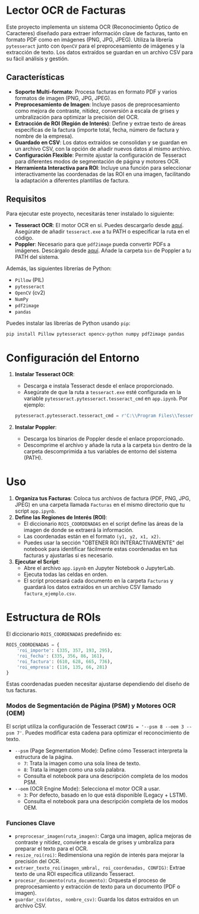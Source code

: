 # Lector OCR de Facturas

Este proyecto implementa un sistema OCR (Reconocimiento Óptico de Caracteres) diseñado para extraer información clave de facturas, tanto en formato PDF como en imágenes (PNG, JPG, JPEG). Utiliza la librería `pytesseract` junto con `OpenCV` para el preprocesamiento de imágenes y la extracción de texto. Los datos extraídos se guardan en un archivo CSV para su fácil análisis y gestión.

## Características

* **Soporte Multi-formato**: Procesa facturas en formato PDF y varios formatos de imagen (PNG, JPG, JPEG).
* **Preprocesamiento de Imagen**: Incluye pasos de preprocesamiento como mejora de contraste, nitidez, conversión a escala de grises y umbralización para optimizar la precisión del OCR.
* **Extracción de ROI (Región de Interés)**: Define y extrae texto de áreas específicas de la factura (importe total, fecha, número de factura y nombre de la empresa).
* **Guardado en CSV**: Los datos extraídos se consolidan y se guardan en un archivo CSV, con la opción de añadir nuevos datos al mismo archivo.
* **Configuración Flexible**: Permite ajustar la configuración de Tesseract para diferentes modos de segmentación de página y motores OCR.
* **Herramienta Interactiva para ROI**: Incluye una función para seleccionar interactivamente las coordenadas de las ROI en una imagen, facilitando la adaptación a diferentes plantillas de factura.

## Requisitos

Para ejecutar este proyecto, necesitarás tener instalado lo siguiente:

* **Tesseract OCR**: El motor OCR en sí. Puedes descargarlo desde [aquí](https://tesseract-ocr.github.io/tessdoc/Installation.html). Asegúrate de añadir `tesseract.exe` a tu PATH o especificar la ruta en el código.
* **Poppler**: Necesario para que `pdf2image` pueda convertir PDFs a imágenes. Descárgalo desde [aquí](https://poppler.freedesktop.org/). Añade la carpeta `bin` de Poppler a tu PATH del sistema.

Además, las siguientes librerías de Python:

* `Pillow` (PIL)
* `pytesseract`
* `OpenCV` (cv2)
* `NumPy`
* `pdf2image`
* `pandas`

Puedes instalar las librerías de Python usando `pip`:

```bash
pip install Pillow pytesseract opencv-python numpy pdf2image pandas
```
# Configuración del Entorno

1.  **Instalar Tesseract OCR**:
    * Descarga e instala Tesseract desde el enlace proporcionado.
    * Asegúrate de que la ruta a `tesseract.exe` esté configurada en la variable `pytesseract.pytesseract.tesseract_cmd` en `app.ipynb`. Por ejemplo:

    ```python
    pytesseract.pytesseract.tesseract_cmd = r'C:\\Program Files\\Tesseract-OCR\\tesseract.exe'
    ```

2.  **Instalar Poppler**:
    * Descarga los binarios de Poppler desde el enlace proporcionado.
    * Descomprime el archivo y añade la ruta a la carpeta `bin` dentro de la carpeta descomprimida a tus variables de entorno del sistema (PATH).

# Uso

1.  **Organiza tus Facturas**: Coloca tus archivos de factura (PDF, PNG, JPG, JPEG) en una carpeta llamada `Facturas` en el mismo directorio que tu script `app.ipynb`.
2.  **Define las Regiones de Interés (ROI)**:
    * El diccionario `ROIS_COORDENADAS` en el script define las áreas de la imagen de donde se extraerá la información.
    * Las coordenadas están en el formato `(y1, y2, x1, x2)`.
    * Puedes usar la sección "OBTENER ROI INTERACTIVAMENTE" del notebook para identificar fácilmente estas coordenadas en tus facturas y ajustarlas si es necesario.
3.  **Ejecutar el Script**:
    * Abre el archivo `app.ipynb` en Jupyter Notebook o JupyterLab.
    * Ejecuta todas las celdas en orden.
    * El script procesará cada documento en la carpeta `Facturas` y guardará los datos extraídos en un archivo CSV llamado `factura_ejemplo.csv`.

# Estructura de ROIs

El diccionario `ROIS_COORDENADAS` predefinido es:

```python
ROIS_COORDENADAS = {
    'roi_importe': (335, 357, 193, 295),
    'roi_fecha': (335, 356, 86, 161),
    'roi_factura': (610, 628, 665, 736),
    'roi_empresa': (116, 135, 66, 281)
}
```
Estas coordenadas pueden necesitar ajustarse dependiendo del diseño de tus facturas.

### Modos de Segmentación de Página (PSM) y Motores OCR (OEM)

El script utiliza la configuración de Tesseract `CONFIG = '--psm 8 --oem 3 --psm 7'`. Puedes modificar esta cadena para optimizar el reconocimiento de texto.

* `--psm` (Page Segmentation Mode): Define cómo Tesseract interpreta la estructura de la página.
    * `7`: Trata la imagen como una sola línea de texto.
    * `8`: Trata la imagen como una sola palabra.
    * Consulta el notebook para una descripción completa de los modos PSM.
* `--oem` (OCR Engine Mode): Selecciona el motor OCR a usar.
    * `3`: Por defecto, basado en lo que está disponible (Legacy + LSTM).
    * Consulta el notebook para una descripción completa de los modos OEM.

### Funciones Clave

* `preprocesar_imagen(ruta_imagen)`: Carga una imagen, aplica mejoras de contraste y nitidez, convierte a escala de grises y umbraliza para preparar el texto para el OCR.
* `resize_roi(roi)`: Redimensiona una región de interés para mejorar la precisión del OCR.
* `extraer_texto_roi(imagen_umbral, roi_coordenadas, CONFIG)`: Extrae texto de una ROI específica utilizando Tesseract.
* `procesar_documento(ruta_documento)`: Orquesta el proceso de preprocesamiento y extracción de texto para un documento (PDF o imagen).
* `guardar_csv(datos, nombre_csv)`: Guarda los datos extraídos en un archivo CSV.
